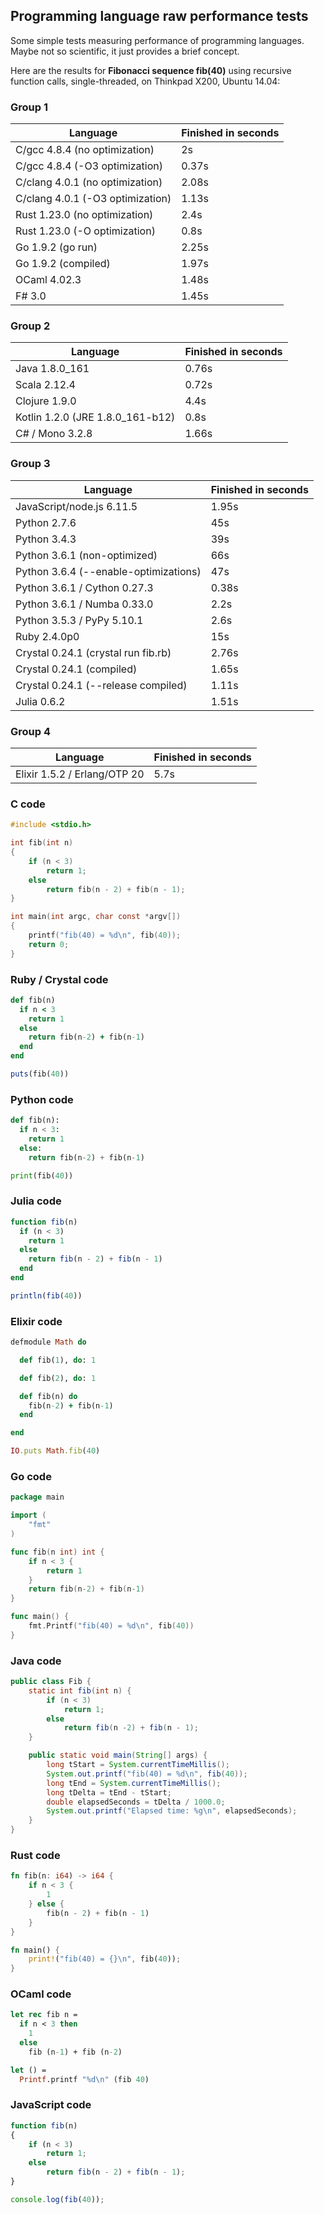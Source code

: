 ## Programming language raw performance tests

Some simple tests measuring performance of programming languages.
Maybe not so scientific, it just provides a brief concept.

Here are the results for __Fibonacci sequence fib(40)__ using recursive function calls, single-threaded, on Thinkpad X200, Ubuntu 14.04:

### Group 1

Language                         | Finished in seconds
---------------------------------|--------------------
C/gcc 4.8.4 (no optimization)    | 2s
C/gcc 4.8.4 (-O3 optimization)   | 0.37s
C/clang 4.0.1 (no optimization)  | 2.08s
C/clang 4.0.1 (-O3 optimization) | 1.13s
Rust 1.23.0 (no optimization)    | 2.4s
Rust 1.23.0 (-O optimization)    | 0.8s
Go 1.9.2 (go run)                | 2.25s
Go 1.9.2 (compiled)              | 1.97s
OCaml 4.02.3                     | 1.48s
F# 3.0                           | 1.45s

### Group 2
Language                         | Finished in seconds
---------------------------------|--------------------
Java 1.8.0_161                   | 0.76s
Scala 2.12.4                     | 0.72s
Clojure 1.9.0                    | 4.4s
Kotlin 1.2.0 (JRE 1.8.0_161-b12) | 0.8s
C# / Mono 3.2.8                  | 1.66s

### Group 3
Language                              | Finished in seconds
--------------------------------------|--------------------
JavaScript/node.js 6.11.5             | 1.95s
Python 2.7.6                          | 45s
Python 3.4.3                          | 39s
Python 3.6.1 (non-optimized)          | 66s
Python 3.6.4 (--enable-optimizations) | 47s
Python 3.6.1 / Cython 0.27.3          | 0.38s
Python 3.6.1 / Numba 0.33.0           | 2.2s
Python 3.5.3 / PyPy 5.10.1            | 2.6s
Ruby 2.4.0p0                          | 15s
Crystal 0.24.1 (crystal run fib.rb)   | 2.76s
Crystal 0.24.1 (compiled)             | 1.65s
Crystal 0.24.1 (--release compiled)   | 1.11s
Julia 0.6.2                           | 1.51s

### Group 4
Language                         | Finished in seconds
---------------------------------|--------------------
Elixir 1.5.2 / Erlang/OTP 20     | 5.7s

### C code
```c
#include <stdio.h>

int fib(int n)
{
    if (n < 3)
        return 1;
    else
        return fib(n - 2) + fib(n - 1);
}

int main(int argc, char const *argv[])
{
    printf("fib(40) = %d\n", fib(40));
    return 0;
}

```

### Ruby / Crystal code
```ruby
def fib(n)
  if n < 3
    return 1
  else
    return fib(n-2) + fib(n-1)
  end
end

puts(fib(40))
```

### Python code
```python
def fib(n):
  if n < 3:
    return 1
  else:
    return fib(n-2) + fib(n-1)

print(fib(40))
```

### Julia code
```julia
function fib(n)
  if (n < 3)
    return 1
  else
    return fib(n - 2) + fib(n - 1)
  end
end

println(fib(40))
```

### Elixir code
```ruby
defmodule Math do

  def fib(1), do: 1

  def fib(2), do: 1

  def fib(n) do
    fib(n-2) + fib(n-1)
  end

end

IO.puts Math.fib(40)
```

### Go code
```go
package main

import (
    "fmt"
)

func fib(n int) int {
    if n < 3 {
        return 1
    }
    return fib(n-2) + fib(n-1)
}

func main() {
    fmt.Printf("fib(40) = %d\n", fib(40))
}
```

### Java code
```java
public class Fib {
    static int fib(int n) {
        if (n < 3)
            return 1;
        else
            return fib(n -2) + fib(n - 1);
    }

    public static void main(String[] args) {
        long tStart = System.currentTimeMillis();
        System.out.printf("fib(40) = %d\n", fib(40));
        long tEnd = System.currentTimeMillis();
        long tDelta = tEnd - tStart;
        double elapsedSeconds = tDelta / 1000.0;
        System.out.printf("Elapsed time: %g\n", elapsedSeconds);
    }
}
```

### Rust code
```rust
fn fib(n: i64) -> i64 {
    if n < 3 {
        1
    } else {
        fib(n - 2) + fib(n - 1)
    }
}

fn main() {
    print!("fib(40) = {}\n", fib(40));
}
```

### OCaml code

```ocaml
let rec fib n =
  if n < 3 then
    1
  else
    fib (n-1) + fib (n-2)

let () =
  Printf.printf "%d\n" (fib 40)
```

### JavaScript code
```javascript
function fib(n)
{
    if (n < 3)
        return 1;
    else
        return fib(n - 2) + fib(n - 1);
}

console.log(fib(40));
```

